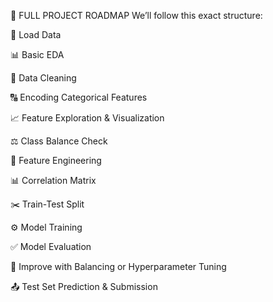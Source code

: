 🧭 FULL PROJECT ROADMAP
We’ll follow this exact structure:

📂 Load Data

📊 Basic EDA

🧹 Data Cleaning

🔠 Encoding Categorical Features

📈 Feature Exploration & Visualization

⚖️ Class Balance Check

🧠 Feature Engineering

📊 Correlation Matrix

✂️ Train-Test Split

⚙️ Model Training

✅ Model Evaluation

🔁 Improve with Balancing or Hyperparameter Tuning

📤 Test Set Prediction & Submission

